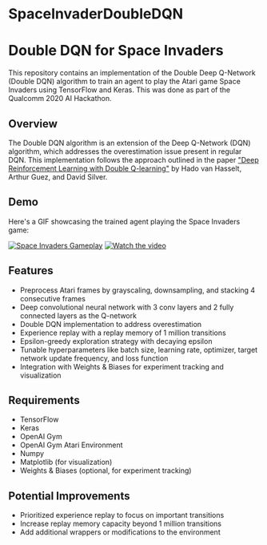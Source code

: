 # SpaceInvaderDoubleDQN

# Double DQN for Space Invaders

This repository contains an implementation of the Double Deep Q-Network (Double DQN) algorithm to train an agent to play the Atari game Space Invaders using TensorFlow and Keras. This was done as part of the Qualcomm 2020 AI Hackathon.

## Overview

The Double DQN algorithm is an extension of the Deep Q-Network (DQN) algorithm, which addresses the overestimation issue present in regular DQN. This implementation follows the approach outlined in the paper ["Deep Reinforcement Learning with Double Q-learning"](https://arxiv.org/abs/1509.06461) by Hado van Hasselt, Arthur Guez, and David Silver.

## Demo

Here's a GIF showcasing the trained agent playing the Space Invaders game:

[![Space Invaders Gameplay]()](spaceinvader.mp4)
[![Watch the video](spaceinvaderdemo.jpg)](path/to/your/video.mp4)


## Features

- Preprocess Atari frames by grayscaling, downsampling, and stacking 4 consecutive frames
- Deep convolutional neural network with 3 conv layers and 2 fully connected layers as the Q-network
- Double DQN implementation to address overestimation
- Experience replay with a replay memory of 1 million transitions
- Epsilon-greedy exploration strategy with decaying epsilon
- Tunable hyperparameters like batch size, learning rate, optimizer, target network update frequency, and loss function
- Integration with Weights & Biases for experiment tracking and visualization

## Requirements

- TensorFlow
- Keras
- OpenAI Gym
- OpenAI Gym Atari Environment
- Numpy
- Matplotlib (for visualization)
- Weights & Biases (optional, for experiment tracking)

## Potential Improvements

- Prioritized experience replay to focus on important transitions
- Increase replay memory capacity beyond 1 million transitions
- Add additional wrappers or modifications to the environment
